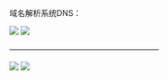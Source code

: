 域名解析系统DNS：

![](https://tva1.sinaimg.cn/large/008eGmZEly1gosldjprthj30gj09q404.jpg)
![](https://tva1.sinaimg.cn/large/008eGmZEly1gosldrldmej30l60f3di2.jpg)

———————————————————

![](https://tva1.sinaimg.cn/large/008eGmZEly1gosle7lj4tj30gj0dz77g.jpg)
![](https://tva1.sinaimg.cn/large/008eGmZEly1gosletw8dlj312i0fjgtr.jpg)
